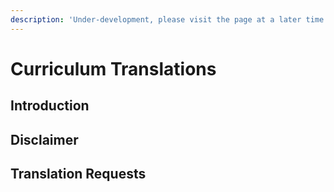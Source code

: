 ```yaml
---
description: 'Under-development, please visit the page at a later time'
---
```


# Curriculum Translations

## Introduction

## Disclaimer

## Translation Requests

